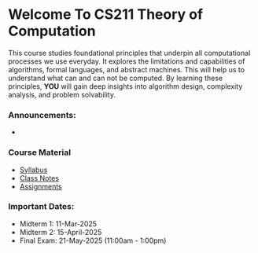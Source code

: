 # Welcome To CS211 Theory of Computation
This course studies foundational principles that underpin all computational processes we use everyday. It explores the limitations and capabilities of algorithms, formal languages, and abstract machines. This will help us to understand what can and can not be computed. By learning these principles, **YOU** will gain deep insights into algorithm design, complexity analysis, and problem solvability.



### Announcements:
- 

### Course Material
- [Syllabus](Syllabus.md)
- [Class Notes](Class_notes)
- [Assignments](Assignments)

### Important Dates: 
- Midterm 1: 11-Mar-2025 
- Midterm 2: 15-April-2025 
- Final Exam: 21-May-2025 (11:00am - 1:00pm) 
